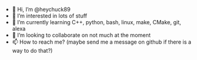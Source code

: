 - 👋 Hi, I’m @heychuck89
- 👀 I’m interested in lots of stuff
- 🌱 I’m currently learning C++, python, bash, linux, make, CMake, git, alexa
- 💞️ I’m looking to collaborate on not much at the moment
- 📫 How to reach me? (maybe send me a message on github if there is a way to do that?)

<!---
heychuck89/heychuck89 is a ✨ special ✨ repository because its `README.md` (this file) appears on your GitHub profile.
You can click the Preview link to take a look at your changes.
--->
